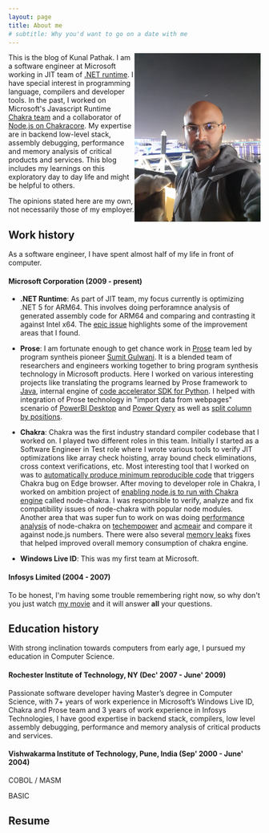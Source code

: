 ```yaml
---
layout: page
title: About me
# subtitle: Why you'd want to go on a date with me
---
```


<img align="right" width="50%" height="50%" src="/assets/img/Kunal-S-Pathak-aboutme.jpeg" />
<!-- <img align="right" src="assets/img/Kunal-S-Pathak-aboutme.jpg"> -->

This is the blog of Kunal Pathak. I am a software engineer at Microsoft working in JIT team of [.NET runtime](https://github.com/dotnet/runtime). I have special interest in programming language, compilers and developer tools. In the past, I worked on Microsoft's Javascript Runtime [Chakra team](https://github.com/microsoft/chakracore) and a collaborator of [Node.js on Chakracore](https://github.com/nodejs/node-chakracore). My expertise are in backend low-level stack, assembly debugging, performance and memory analysis of critical products and services. This blog includes my learnings on this exploratory day to day life and might be helpful to others. 

The opinions stated here are my own, not necessarily those of my employer.

## Work history

As a software engineer, I have spent almost half of my life in front of computer.
#### Microsoft Corporation (2009 - present)

 * <b>.NET Runtime</b>: As part of JIT team, my focus currently is optimizing .NET 5 for ARM64. This involves doing perforamnce analysis of generated assembly code for ARM64 and comparing and contrasting it against Intel x64. The [epic issue](https://github.com/dotnet/runtime/issues/35853) highlights some of the improvement areas that I found.

 * <b>Prose</b>: I am fortunate enough to get chance work in [Prose](https://microsoft.github.io/prose/) team led by program syntheis pioneer [Sumit Gulwani](https://www.microsoft.com/en-us/research/people/sumitg/). It is a blended team of researchers and engineers working together to bring program synthesis technology in Microsoft products. Here I worked on various interesting projects like translating the programs learned by Prose framework to [Java](https://microsoft.github.io/prose/release-notes/#release-510--20180207), internal engine of [code accelerator SDK for Python](https://docs.microsoft.com/en-us/python/api/overview/azure/prose/intro?view=prose-py-latest). I helped with integration of Prose technology in "import data from webpages" scenario of [PowerBI Desktop](https://docs.microsoft.com/en-us/power-bi/connect-data/desktop-connect-to-web-by-example) and [Power Qyery](https://www.decisivedata.net/blog/extracting-data-web-using-power-query) as well as [split column by positions](https://www.sumproduct.com/blog/article/power-bi-tips/power-bi-new-transform-split-column-by-positions).
 
* <b>Chakra</b>: Chakra was the first industry standard compiler codebase that I worked on. I played two different roles in this team. Initially I started as a Software Engineer in Test role where I wrote various tools to verify JIT optimizations like array check hoisting, array bound check eliminations, cross context verifications, etc. Most interesting tool that I worked on was to [automatically produce minimum reproducible code](https://patents.justia.com/patent/9436449) that triggers Chakra bug on Edge browser. After moving to developer role in Chakra, I worked on ambition project of [enabling node.js to run with Chakra engine](https://github.com/nodejs/node/pull/4765) called node-chakra. I was responsible to verify, analyze and fix compatibility issues of node-chakra with popular node modules. Another area that was super fun to work on was doing [performance analysis](https://github.com/Microsoft/ChakraCore/issues?utf8=%E2%9C%93&q=is%3Aissue%20author%3Akunalspathak%20label%3APerformance%20) of node-chakra on [techempower](https://www.techempower.com/benchmarks/) and [acmeair](https://github.com/acmeair/acmeair-nodejs) and compare it against node.js numbers. There were also several [memory leaks](https://github.com/Microsoft/ChakraCore/pulls?utf8=%E2%9C%93&q=is%3Apr%20author%3Akunalspathak%20is%3Aclosed%20memory) fixes that helped improved overall memory consumption of chakra engine.

 
 * <b>Windows Live ID</b>: This was my first team at Microsoft.

#### Infosys Limited (2004 - 2007)

To be honest, I'm having some trouble remembering right now, so why don't you just watch [my movie](https://en.wikipedia.org/wiki/The_Princess_Bride_%28film%29) and it will answer **all** your questions.

## Education history

With strong inclination towards computers from early age, I pursued my education in Computer Science.

#### Rochester Institute of Technology, NY (Dec' 2007 - June' 2009)

Passionate software developer having Master’s degree in Computer Science, with 7+ years of work experience in Microsoft’s Windows Live ID, Chakra and Prose team and 3 years of work experience in Infosys Technologies, I have good expertise in backend stack, compilers, low level assembly debugging, performance and memory analysis of critical products and services.

#### Vishwakarma Institute of Technology, Pune, India (Sep' 2000 - June' 2004)

COBOL / MASM

BASIC

## Resume